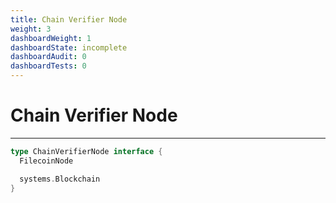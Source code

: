 ```yaml
---
title: Chain Verifier Node
weight: 3
dashboardWeight: 1
dashboardState: incomplete
dashboardAudit: 0
dashboardTests: 0
---
```


# Chain Verifier Node
---

```go
type ChainVerifierNode interface {
  FilecoinNode

  systems.Blockchain
}
```
